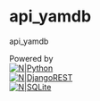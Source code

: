 # api_yamdb
api_yamdb

Powered by <br>
[![N|Python](https://img.shields.io/badge/python-3670A0?style=for-the-badge&logo=python&logoColor=ffdd54)](https://www.python.org/)<br>
[![N|DjangoREST](https://img.shields.io/badge/DJANGO-REST-ff1709?style=for-the-badge&logo=django&logoColor=white&color=ff1709&labelColor=gray)](https://www.django-rest-framework.org/)<br>
[![N|SQLite](https://img.shields.io/badge/sqlite-%2307405e.svg?style=for-the-badge&logo=sqlite&logoColor=white)](https://www.sqlite.org/index.html)

